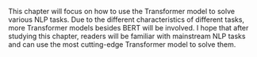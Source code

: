 This chapter will focus on how to use the Transformer model to solve various NLP tasks. Due to the different characteristics of different tasks, more Transformer models besides BERT will be involved.
I hope that after studying this chapter, readers will be familiar with mainstream NLP tasks and can use the most cutting-edge Transformer model to solve them.